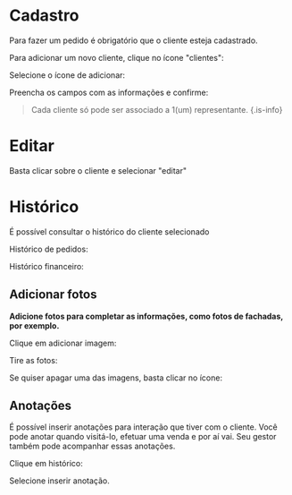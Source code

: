 # Cadastro
Para fazer um pedido é obrigatório que o cliente esteja cadastrado.

Para adicionar um novo cliente, clique no ícone "clientes":

Selecione o ícone de adicionar:


Preencha os campos com as informações e confirme:

> Cada cliente só pode ser associado a 1(um) representante. 
{.is-info}


# Editar
Basta clicar sobre o cliente e selecionar "editar"



# Histórico

É possível consultar o histórico do cliente selecionado


Histórico de pedidos:


Histórico financeiro:


## Adicionar fotos

**Adicione fotos para completar as informações, como fotos de fachadas, por exemplo.**

Clique em adicionar imagem:

Tire as fotos:

Se quiser apagar uma das imagens, basta clicar no ícone:
## Anotações

É possível inserir anotações para interação que tiver com o cliente. Você pode anotar quando visitá-lo, efetuar uma venda e por aí vai. Seu gestor também pode acompanhar essas anotações.

Clique em histórico:

Selecione inserir anotação.


